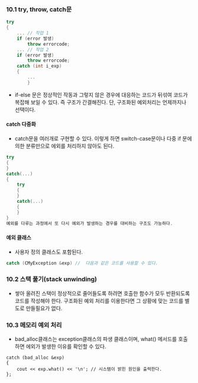 ### 10.1 try, throw, catch문
```c++
try
{
	... // 작업 1
	if (error 발생)
		throw errorcode;
	... // 작업 2
	if (error 발생)
		throw errorcode;
	catch (int i_exp)
	{
		...
		}
```
- if-else 문은 정상적인 작동과 그렇지 않은 경우에 대응하는 코드가 뒤섞여 코드가 복잡해 보일 수 있다. 즉 구조가 간결해진다. 단, 구조화된 예외처리는 언제까지나 선택이다.
#### catch 다중화
- catch문을 여러개로 구현할 수 있다. 이렇게 하면 switch-case문이나 다중 if 문에 의한 분류만으로 에외를 처리하지 않아도 된다.
```c++
try
{
}
catch(...) 
{
	try
	{
	}
	catch(...)
	{
	}
}
예외를 다루는 과정에서 또 다시 예외가 발생하는 경우를 대비하는 구조도 가능하다.
```
#### 예외 클래스
- 사용자 정의 클래스도 포함된다.
```c++
catch (CMyException &exp) //  다음과 같은 코드를 사용할 수 있다.
```
### 10.2 스택 풀기(stack unwinding)
- 쌓아 올려진 스택이 정상적으로 줄어들도록 하려면 호출한 함수가 모두 반환되도록 코드를 작성해야 한다. 구조화된 예외 처리를 이용한다면 그 상황에 맞는 코드를 별도로 만들필요가 없다.
### 10.3 메모리 예외 처리
- bad_alloc클래스는 exception클래스의 파생 클래스이며, what() 메서드를 호출하면 에외가 발생한 이유를 확인할 수 있다. 
```
catch (bad_alloc &exp)
{
	cout << exp.what() << '\n'; // 시스템이 밝힌 원인을 출력한다.
};
```
